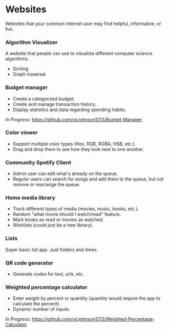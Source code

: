 # Websites

Websites that your common internet user may find helpful, informative, or fun.

### Algorithm Visualizer

A website that people can use to visualize different computer science algorithms.

- Sorting
- Graph traversal

### Budget manager

- Create a categorized budget.
- Create and manage transaction history.
- Display statistics and data regarding spending habits.

*In Progress:* https://github.com/vicjohnson1213/Budget-Manager

### Color viewer

- Support multiple color types (Hex, RGB, RGBA, HSB, etc.).
- Drag and drop them to see how they look next to one another.

### Community Spotify Client

- Admin user can edit what's already on the queue.
- Regular users can search for songs and add them to the queue, but not remove or rearrange the queue.

### Home media library

- Track different types of media (movies, music, books, etc.).
- Random "what movie should I watch/read" feature.
- Mark books as read or movies as watched.
- Wishlists (could just be a new library).

### Lists

Super basic list app. Just folders and itmes.

### QR code generator

- Generate codes for text, urls, etc.

### Weighted percentage calculator

- Enter weight by percent or quantity (quantity would require the app to calculate the percent).
- Dynamic number of inputs.

*In Progress:* https://github.com/vicjohnson1213/Weighted-Percentage-Calculator
